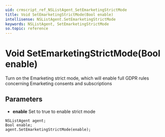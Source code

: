 ```yaml
---
uid: crmscript_ref_NSListAgent_SetEmarketingStrictMode
title: Void SetEmarketingStrictMode(Bool enable)
intellisense: NSListAgent.SetEmarketingStrictMode
keywords: NSListAgent, SetEmarketingStrictMode
so.topic: reference
---
```


# Void SetEmarketingStrictMode(Bool enable)

Turn on the Emarketing strict mode, which will enable full GDPR rules concerning Emarketing consents and subscriptions

## Parameters

* **enable** Set to true to enable strict mode

```crmscript
NSListAgent agent;
Bool enable;
agent.SetEmarketingStrictMode(enable);
```

